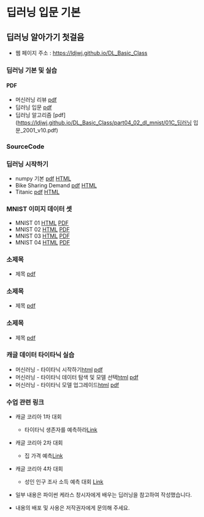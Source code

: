# 딥러닝 입문 기본
 
##  딥러닝 알아가기 첫걸음
 * 웹 페이지 주소 : https://ldjwj.github.io/DL_Basic_Class

### 딥러닝 기본 및 실습
#### PDF
 * 머신러닝 리뷰 [pdf](https://ldjwj.github.io/DL_Basic_Class/part04_01_dl_start/01A_DLML_Review_v121_2001_pdfver.pdf)
 * 딥러닝 입문 [pdf](https://ldjwj.github.io/DL_Basic_Class/part04_01_dl_start/01B_DLML_딥러닝기초.pdf)
 * 딥러닝 알고리즘  [pdf](https://ldjwj.github.io/DL_Basic_Class/part04_02_dl_mnist/01C_딥러닝 입문_2001_v10.pdf)
 
 
### SourceCode

### 딥러닝 시작하기
 * numpy 기본 [pdf](https://ldjwj.github.io/part04_01_dl_start/ch01_01_KerasStart_numpy.html)        [HTML](https://ldjwj.github.io/part04_01_dl_start/ch01_01_KerasStart_numpy.pdf)
 * Bike Sharing Demand [pdf](https://ldjwj.github.io/part04_01_dl_start/ch01_02_Neural_Net_Bike.html)        [HTML](https://ldjwj.github.io/part04_01_dl_start/ch01_02_Neural_Net_Bike.pdf)
 * Titanic [pdf](https://ldjwj.github.io/part04_01_dl_start/ch01_03_Neural_Net_Titanic.html)        [HTML](https://ldjwj.github.io/part04_01_dl_start/ch01_03_Neural_Net_Titanic.pdf)
 
### MNIST 이미지 데이터 셋
 * MNIST 01 [HTML](https://ldjwj.github.io/part04_02_dl_mnist/ch01_04_DL_mnist01_firstmodel.html)        [PDF](https://ldjwj.github.io/part04_02_dl_mnist/ch01_04_DL_mnist01_firstmodel.pdf)
 * MNIST 02 [HTML](https://ldjwj.github.io/part04_02_dl_mnist/ch01_04_DL_mnist02_up.html)        [PDF](https://ldjwj.github.io/part04_02_dl_mnist/ch01_04_DL_mnist02_up.pdf)
 * MNIST 03 [HTML](https://ldjwj.github.io/part04_02_dl_mnist/ch01_05_DL_mnist03_up.html)        [PDF](https://ldjwj.github.io/part04_02_dl_mnist/ch01_05_DL_mnist03_up.pdf)
 * MNIST 04 [HTML](https://ldjwj.github.io/part04_02_dl_mnist/ch02_06_DL_mnist04_EarlyStop.html)        [PDF](https://ldjwj.github.io/part04_02_dl_mnist/ch02_06_DL_mnist04_EarlyStop.pdf)
 
### 소제목
 * 제목 [pdf](https://ldjwj.github.io/DL_Basic_Class/code/)
 
### 소제목
 * 제목 [pdf](https://ldjwj.github.io/DL_Basic_Class/code/)
 
### 소제목
 * 제목 [pdf](https://ldjwj.github.io/DL_Basic_Class/code/)
 
### 캐글 데이터 타이타닉 실습
 * 머신러닝 - 타이타닉 시작하기[html](https://ldjwj.github.io/DL_Basic_Class/part03_ml/ch02_03_02A_titanic_firstsub.html)  [pdf](https://ldjwj.github.io/DL_Basic_Class/part03_ml/ch02_03_02A_titanic_firstsub.pdf)
 * 머신러닝 - 타이타닉 데이터 탐색 및 모델 선택[html](https://ldjwj.github.io/DL_Basic_Class/part03_ml/ch02_03_02B_titanic.html)  [pdf](https://ldjwj.github.io/DL_Basic_Class/part03_ml/ch02_03_02B_titanic.pdf)
 * 머신러닝 - 타이타닉 모델 업그레이드[html](https://ldjwj.github.io/DL_Basic_Class/part03_ml/ch02_03_02C_titanic.html)  [pdf](https://ldjwj.github.io/DL_Basic_Class/part03_ml/ch02_03_02C_titanic.pdf)

 ### 수업 관련 링크
 * 캐글 코리아 1차 대회 
    * 타이타닉 생존자를 예측하라[Link](https://www.kaggle.com/c/2019-1st-ml-month-with-kakr)
 
 * 캐글 코리아 2차 대회 
    * 집 가격 예측[Link](https://www.kaggle.com/c/2019-2nd-ml-month-with-kakr)
  
 * 캐글 코리아 4차 대회 
    * 성인 인구 조사 소득 예측 대회 [Link](https://www.kaggle.com/t/604c205697e042de83c58025a90e632a)
 
 * 일부 내용은 파이썬 케라스 창시자에게 배우는 딥러닝을 참고하여 작성했습니다.
 * 내용의 배포 및 사용은 저작권자에게 문의해 주세요.

